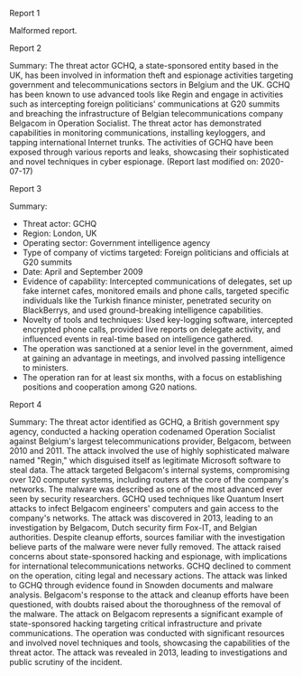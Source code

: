 
Report 1

Malformed report.





Report 2

Summary:
The threat actor GCHQ, a state-sponsored entity based in the UK, has been involved in information theft and espionage activities targeting government and telecommunications sectors in Belgium and the UK. GCHQ has been known to use advanced tools like Regin and engage in activities such as intercepting foreign politicians' communications at G20 summits and breaching the infrastructure of Belgian telecommunications company Belgacom in Operation Socialist. The threat actor has demonstrated capabilities in monitoring communications, installing keyloggers, and tapping international Internet trunks. The activities of GCHQ have been exposed through various reports and leaks, showcasing their sophisticated and novel techniques in cyber espionage. (Report last modified on: 2020-07-17)





Report 3

Summary:
- Threat actor: GCHQ
- Region: London, UK
- Operating sector: Government intelligence agency
- Type of company of victims targeted: Foreign politicians and officials at G20 summits
- Date: April and September 2009
- Evidence of capability: Intercepted communications of delegates, set up fake internet cafes, monitored emails and phone calls, targeted specific individuals like the Turkish finance minister, penetrated security on BlackBerrys, and used ground-breaking intelligence capabilities.
- Novelty of tools and techniques: Used key-logging software, intercepted encrypted phone calls, provided live reports on delegate activity, and influenced events in real-time based on intelligence gathered.
- The operation was sanctioned at a senior level in the government, aimed at gaining an advantage in meetings, and involved passing intelligence to ministers.
- The operation ran for at least six months, with a focus on establishing positions and cooperation among G20 nations.





Report 4

Summary:
The threat actor identified as GCHQ, a British government spy agency, conducted a hacking operation codenamed Operation Socialist against Belgium's largest telecommunications provider, Belgacom, between 2010 and 2011. The attack involved the use of highly sophisticated malware named "Regin," which disguised itself as legitimate Microsoft software to steal data. The attack targeted Belgacom's internal systems, compromising over 120 computer systems, including routers at the core of the company's networks. The malware was described as one of the most advanced ever seen by security researchers. GCHQ used techniques like Quantum Insert attacks to infect Belgacom engineers' computers and gain access to the company's networks. The attack was discovered in 2013, leading to an investigation by Belgacom, Dutch security firm Fox-IT, and Belgian authorities. Despite cleanup efforts, sources familiar with the investigation believe parts of the malware were never fully removed. The attack raised concerns about state-sponsored hacking and espionage, with implications for international telecommunications networks. GCHQ declined to comment on the operation, citing legal and necessary actions. The attack was linked to GCHQ through evidence found in Snowden documents and malware analysis. Belgacom's response to the attack and cleanup efforts have been questioned, with doubts raised about the thoroughness of the removal of the malware. The attack on Belgacom represents a significant example of state-sponsored hacking targeting critical infrastructure and private communications. The operation was conducted with significant resources and involved novel techniques and tools, showcasing the capabilities of the threat actor. The attack was revealed in 2013, leading to investigations and public scrutiny of the incident.


